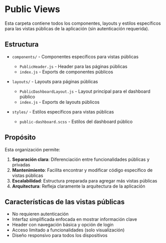 # Public Views

Esta carpeta contiene todos los componentes, layouts y estilos específicos para las vistas públicas de la aplicación (sin autenticación requerida).

## Estructura

- `components/` - Componentes específicos para vistas públicas
  - `PublicHeader.js` - Header para las páginas públicas
  - `index.js` - Exports de componentes públicos

- `layouts/` - Layouts para páginas públicas
  - `PublicDashboardLayout.js` - Layout principal para el dashboard público
  - `index.js` - Exports de layouts públicos

- `styles/` - Estilos específicos para vistas públicas
  - `public-dashboard.scss` - Estilos del dashboard público

## Propósito

Esta organización permite:

1. **Separación clara**: Diferenciación entre funcionalidades públicas y privadas
2. **Mantenimiento**: Facilita encontrar y modificar código específico de vistas públicas
3. **Escalabilidad**: Estructura preparada para agregar más vistas públicas
4. **Arquitectura**: Refleja claramente la arquitectura de la aplicación

## Características de las vistas públicas

- No requieren autenticación
- Interfaz simplificada enfocada en mostrar información clave
- Header con navegación básica y opción de login
- Acceso limitado a funcionalidades (solo visualización)
- Diseño responsivo para todos los dispositivos
